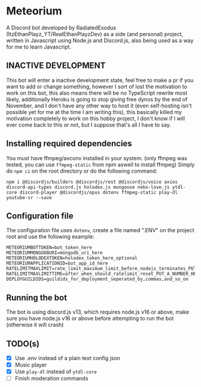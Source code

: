 # Meteorium
A Discord bot developed by RadiatedExodus (ItzEthanPlayz_YT/RealEthanPlayzDev) as a side (and personal) project, written in Javascript using Node.js and Discord.js, also being used as a way for me to learn Javascript.

## INACTIVE DEVELOPMENT
This bot will enter a inactive development state, feel free to make a pr if you want to add or change something, however I sort of lost the motivation to work on this bot, this also means there will be no TypeScript rewrite most likely, additionally Heroku is going to stop giving free dynos by the end of November, and I don't have any other way to host it (even self-hosting isn't possible yet for me at the time I am writing this), this basically killed my motivation completely to work on this hobby project, I don't know if I will ever come back to this or not, but I suppose that's all I have to say.

## Installing required dependencies
You must have ffmpeg/avconv installed in your system. (only ffmpeg was tested, you can use ``ffmpeg-static`` from npm aswell to install ffmpeg)
Simply do ``npm ci`` on the root directory or do the following command:
```
npm i @discordjs/builders @discordjs/rest @discordjs/voice axios discord-api-types discord.js holodex.js mongoose neko-love.js ytdl-core discord-player @discordjs/opus dotenv ffmpeg-static play-dl youtube-sr --save
```

## Configuration file
The configuration file uses ``dotenv``, create a file named ".ENV" on the project root and use the following example:
```
METEORIUMBOTTOKEN=bot_token_here
METEORIUMMONGODBURI=mongodb_uri_here
METEORIUMHOLODEXTOKEN=holodex_token_here_optional
METEORIUMAPPLICATIONID=bot_app_id_here
RATELIMITMAXLIMIT=rate_limit_maximum_limit_before_nodejs_terminates_PUT_A_NUMBER_HERE
RATELIMITMAXLIMITTIME=after_when_should_ratelimit_reset_PUT_A_NUMBER_HERE
DEPLOYGUILDIDS=guildids_for_deployment_seperated_by,commas,and_so_on
```

## Running the bot
The bot is using discord.js v13, which requires node.js v16 or above, make sure you have node.js v16 or above before attempting to run the bot (otherwise it will crash)

## TODO(s)
- [x] Use .env instead of a plain text config json
- [x] Music player
- [x] Use ``play-dl`` instead of ``ytdl-core``
- [ ] Finish moderation commands
